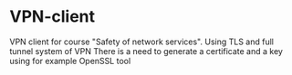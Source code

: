 # VPN-client
VPN client for course "Safety of network services". Using TLS and full tunnel system of VPN
There is a need to generate a certificate and a key using for example OpenSSL tool
